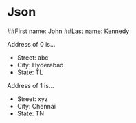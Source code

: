 # Json

##First name: John
##Last name: Kennedy

Address of 0 is...
- Street: abc
- City: Hyderabad
- State: TL

Address of 1 is...
- Street: xyz
- City: Chennai
- State: TN

